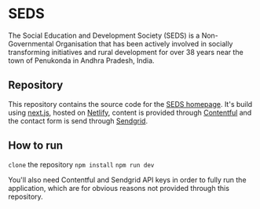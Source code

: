 # SEDS
The Social Education and Development Society (SEDS) is a Non-Governmental Organisation that has been actively involved in socially transforming initiatives and rural development for over 38 years near the town of Penukonda in Andhra Pradesh, India.

## Repository
This repository contains the source code for the [SEDS homepage](sedsngo.org). It's build using [next.js](nextjs.org), hosted on [Netlify](netlify.com), content is provided through [Contentful](contentful.com) and the contact form is send through [Sendgrid](sendgrid.com).

## How to run
`clone` the repository
`npm install`
`npm run dev`

You'll also need Contentful and Sendgrid API keys in order to fully run the application, which are for obvious reasons not provided through this repository.
